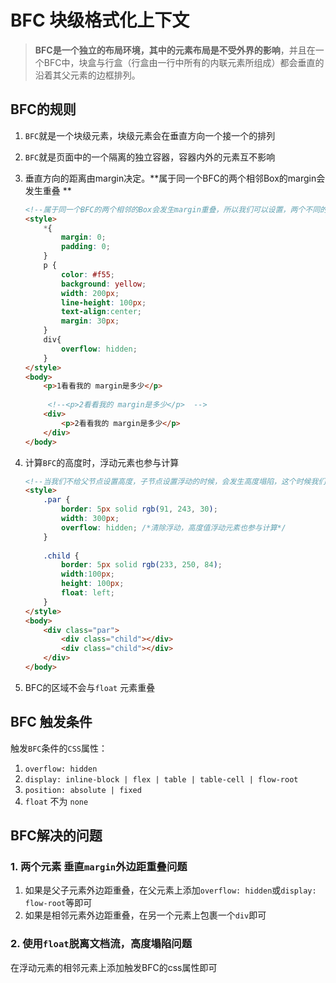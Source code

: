 # BFC 块级格式化上下文

> **BFC是一个独立的布局环境，其中的元素布局是不受外界的影响**，并且在一个BFC中，块盒与行盒（行盒由一行中所有的内联元素所组成）都会垂直的沿着其父元素的边框排列。

## BFC的规则

1. `BFC`就是一个块级元素，块级元素会在垂直方向一个接一个的排列

2. `BFC`就是页面中的一个隔离的独立容器，容器内外的元素互不影响

3. 垂直方向的距离由margin决定。**属于同一个BFC的两个相邻Box的margin会发生重叠 **

   ```html
   <!--属于同一个BFC的两个相邻的Box会发生margin重叠，所以我们可以设置，两个不同的BFC，也就是我们可以让把第二个p用div包起来，然后激活它使其成为一个BFC -->
   <style>
       *{
           margin: 0;
           padding: 0;
       }
       p {
           color: #f55;
           background: yellow;
           width: 200px;
           line-height: 100px;
           text-align:center;
           margin: 30px;
       }
       div{
           overflow: hidden;
       }
   </style>
   <body>
       <p>1看看我的 margin是多少</p>
       
    	<!--<p>2看看我的 margin是多少</p>  -->
       <div>
           <p>2看看我的 margin是多少</p>
       </div>
   </body>
   ```


4. 计算`BFC`的高度时，浮动元素也参与计算

   ```html
   <!--当我们不给父节点设置高度，子节点设置浮动的时候，会发生高度塌陷，这个时候我们就要清除浮动。-->
   <style>
       .par {
           border: 5px solid rgb(91, 243, 30);
           width: 300px;
           overflow: hidden; /*清除浮动，高度值浮动元素也参与计算*/
       }
       
       .child {
           border: 5px solid rgb(233, 250, 84);
           width:100px;
           height: 100px;
           float: left;
       }
   </style>
   <body>
       <div class="par">
           <div class="child"></div>
           <div class="child"></div>
       </div>
   </body>
   ```

5. BFC的区域不会与`float` 元素重叠

## BFC 触发条件

触发`BFC`条件的`CSS`属性：

1. `overflow: hidden`
2. `display: inline-block | flex | table | table-cell | flow-root`
3. `position: absolute | fixed`
4. `float` 不为 `none`

## BFC解决的问题

### 1. 两个元素 垂直`margin`外边距重叠问题

1. 如果是父子元素外边距重叠，在父元素上添加`overflow: hidden`或`display: flow-root`等即可
2. 如果是相邻元素外边距重叠，在另一个元素上包裹一个`div`即可

### 2. 使用`float`脱离文档流，高度塌陷问题

在浮动元素的相邻元素上添加触发BFC的css属性即可